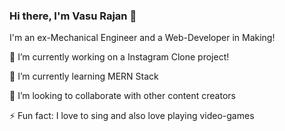 ### Hi there, I'm Vasu Rajan 👋

I'm an ex-Mechanical Engineer and a Web-Developer in Making!

🔭 I’m currently working on a Instagram Clone project!

🌱 I’m currently learning MERN Stack

👯 I’m looking to collaborate with other content creators

⚡ Fun fact: I love to sing and also love playing video-games
